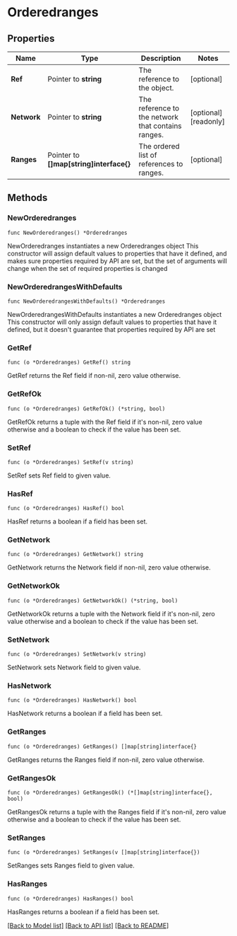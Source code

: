 # Orderedranges

## Properties

Name | Type | Description | Notes
------------ | ------------- | ------------- | -------------
**Ref** | Pointer to **string** | The reference to the object. | [optional] 
**Network** | Pointer to **string** | The reference to the network that contains ranges. | [optional] [readonly] 
**Ranges** | Pointer to **[]map[string]interface{}** | The ordered list of references to ranges. | [optional] 

## Methods

### NewOrderedranges

`func NewOrderedranges() *Orderedranges`

NewOrderedranges instantiates a new Orderedranges object
This constructor will assign default values to properties that have it defined,
and makes sure properties required by API are set, but the set of arguments
will change when the set of required properties is changed

### NewOrderedrangesWithDefaults

`func NewOrderedrangesWithDefaults() *Orderedranges`

NewOrderedrangesWithDefaults instantiates a new Orderedranges object
This constructor will only assign default values to properties that have it defined,
but it doesn't guarantee that properties required by API are set

### GetRef

`func (o *Orderedranges) GetRef() string`

GetRef returns the Ref field if non-nil, zero value otherwise.

### GetRefOk

`func (o *Orderedranges) GetRefOk() (*string, bool)`

GetRefOk returns a tuple with the Ref field if it's non-nil, zero value otherwise
and a boolean to check if the value has been set.

### SetRef

`func (o *Orderedranges) SetRef(v string)`

SetRef sets Ref field to given value.

### HasRef

`func (o *Orderedranges) HasRef() bool`

HasRef returns a boolean if a field has been set.

### GetNetwork

`func (o *Orderedranges) GetNetwork() string`

GetNetwork returns the Network field if non-nil, zero value otherwise.

### GetNetworkOk

`func (o *Orderedranges) GetNetworkOk() (*string, bool)`

GetNetworkOk returns a tuple with the Network field if it's non-nil, zero value otherwise
and a boolean to check if the value has been set.

### SetNetwork

`func (o *Orderedranges) SetNetwork(v string)`

SetNetwork sets Network field to given value.

### HasNetwork

`func (o *Orderedranges) HasNetwork() bool`

HasNetwork returns a boolean if a field has been set.

### GetRanges

`func (o *Orderedranges) GetRanges() []map[string]interface{}`

GetRanges returns the Ranges field if non-nil, zero value otherwise.

### GetRangesOk

`func (o *Orderedranges) GetRangesOk() (*[]map[string]interface{}, bool)`

GetRangesOk returns a tuple with the Ranges field if it's non-nil, zero value otherwise
and a boolean to check if the value has been set.

### SetRanges

`func (o *Orderedranges) SetRanges(v []map[string]interface{})`

SetRanges sets Ranges field to given value.

### HasRanges

`func (o *Orderedranges) HasRanges() bool`

HasRanges returns a boolean if a field has been set.


[[Back to Model list]](../README.md#documentation-for-models) [[Back to API list]](../README.md#documentation-for-api-endpoints) [[Back to README]](../README.md)


